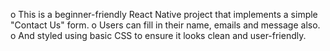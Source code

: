 o This is a beginner-friendly React Native project that implements a simple "Contact Us" form.
o Users can fill in their name, emails and message also.
o And styled using basic CSS to ensure it looks clean and user-friendly.
